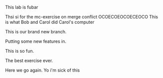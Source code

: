 This lab is fubar

Thsi si for the mc-exercise on merge conflict
OCOECOEOCOECEOCO
This is what Bob and Carol did Carol's computer

This is our brand new branch.

Putting some new features in. 

This is so fun. 

The best exercise ever.

Here we go again. Yo i'm sick of this